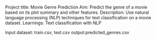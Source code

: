 Project title: Movie Genre Prediction Aim: Predict the genre of a movie based on its plot summary and other features. Description: Use natural language processing (NLP) techniques for text classification on a movie dataset. Learnings: Text classification with NLP

Input dataset: train.csv, test.csv 
output:predicted_genres.csv
